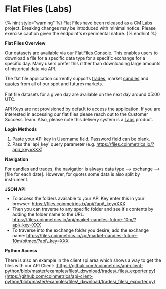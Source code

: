 # Flat Files (Labs)

{% hint style="warning" %}
Flat Files have been released as a [CM Labs](https://docs.coinmetrics.io/cm-labs) project. Breaking changes may be introduced with minimal notice. Please exercise caution given the endpoint's experimental nature.
{% endhint %}

**Flat Files Overview**

Our datasets are available via our [Flat Files Console](https://files.coinmetrics.io/). This enables users to download a file for a specific data type for a specific exchange for a specific day. Many users prefer this rather than downloading large amounts of historical data via API.

The flat file application currently supports [trades](../market-data/market-data-overview/market-trades.md), market [candles](../market-data/market-data-overview/candles.md) and [quotes](../market-data/market-data-overview/quotes.md) from all of our spot and futures markets.\
\
Flat file datasets for a given day are available on the next day around 05:00 UTC.

API Keys are not provisioned by default to access the application. If you are interested in accessing our flat files please reach out to the Customer Success Team. Also, please note this delivery system is a [Labs](../core-concepts/cm-labs.md) product.

**Login Methods**

1. Paste your API key in Username field. Password field can be blank.
2. Pass the 'api\_key' query parameter (e.g. https://files.coinmetrics.io/?api\_key=XXX)

**Navigation**

For candles and trades, the navigation is always data type --> exchange --> \[file for each date]. However, for quotes some data is also split by instrument.

**JSON API**

* To access the folders available to your API Key enter this in your browser: https://files.coinmetrics.io/api/?api\_key=XXX
* Then you can traverse to any specific folder and see it's contents by adding the folder name to the URL: https://files.coinmetrics.io/api/market-candles-future-10m/?api\_key=XXX
* To traverse into the exchange folder you desire, add the exchange name: https://files.coinmetrics.io/api/market-candles-future-10m/bitmex/?api\_key=XXX

**Python Access**

There is also an example in the client api area which shows a way to get the files with our API Client: [https://github.com/coinmetrics/api-client-python/blob/master/examples/files\_download/trades\_files\_exporter.py](https://github.com/coinmetrics/api-client-python/blob/master/examples/files\_download/trades\_files\_exporter.py)
